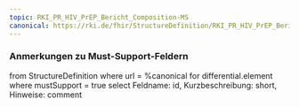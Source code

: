 ```yaml
---
topic: RKI_PR_HIV_PrEP_Bericht_Composition-MS
canonical: https://rki.de/fhir/StructureDefinition/RKI_PR_HIV_PrEP_Bericht_Composition
---
```


### Anmerkungen zu Must-Support-Feldern

<fql>
from
	StructureDefinition
where 
    url = %canonical
for differential.element
where mustSupport = true
select
	Feldname: id, Kurzbeschreibung: short, Hinweise: comment
</fql>

